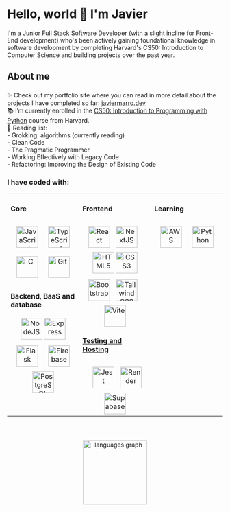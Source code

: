 <h1 align="left">Hello, world 👋 I'm Javier</h1>

<p align="left">I'm a Junior Full Stack Software Developer (with a slight incline for Front-End development) who's been actively gaining foundational knowledge in software development by completing Harvard's CS50: Introduction to Computer Science and building projects over the past year.</p>

###

<h2 align="left">About me</h2>

###

<p align="left">✨ Check out my portfolio site where you can read in more detail about the projects I have completed so far: <a href="https://www.javiermarro.dev/">javiermarro.dev</a><br>📚 I’m currently enrolled in the <a href="https://pll.harvard.edu/course/cs50s-introduction-programming-python">CS50: Introduction to Programming with Python</a> course from Harvard.<br>📖 Reading list:<br> - Grokking: algorithms (currently reading)
 <br> - Clean Code
  <br>- The Pragmatic Programmer
  <br>- Working Effectively with Legacy Code
<br>- Refactoring: Improving the Design of Existing Code</p>

###

### I have coded with: 
<table><tr><td valign="top" width="33%">



#### Core  
<div align="center">  
<a href="https://www.javascript.com/" target="_blank"><img style="margin: 10px" src="https://profilinator.rishav.dev/skills-assets/javascript-original.svg" alt="JavaScript" width="50" height="50" /></a>  
<a href="https://www.typescriptlang.org/" target="_blank"><img style="margin: 10px" src="https://profilinator.rishav.dev/skills-assets/typescript-original.svg" alt="TypeScript" width="50" height="50" /></a>  
<a href="https://www.cprogramming.com/" target="_blank"><img style="margin: 10px" src="https://profilinator.rishav.dev/skills-assets/c-original.svg" alt="C" height="50" /></a>  
<a href="https://git-scm.com/" target="_blank"><img style="margin: 10px" src="https://profilinator.rishav.dev/skills-assets/git-scm-icon.svg" alt="Git" width="50" height="50" /></a>  
</div>  

#### Backend, BaaS and database
<div align="center">  
<a href="https://nodejs.org/en/" target="_blank" rel="noreferrer"><img src="https://raw.githubusercontent.com/danielcranney/readme-generator/main/public/icons/skills/nodejs-colored.svg" width="50" height="50" alt="NodeJS" /></a>
<a href="https://expressjs.com/" target="_blank" rel="noreferrer"><img src="https://raw.githubusercontent.com/danielcranney/readme-generator/main/public/icons/skills/express-colored-dark.svg" width="50" height="50" alt="Express" /></a>
<a href="https://flask.palletsprojects.com/" target="_blank"><img style="margin: 10px" src="https://profilinator.rishav.dev/skills-assets/flask.png" alt="Flask" height="50" /></a> 
<a href="https://firebase.google.com/" target="_blank"><img style="margin: 10px" src="https://profilinator.rishav.dev/skills-assets/firebase.png" alt="Firebase" height="50" /></a>  
<a href="https://www.postgresql.org/" target="_blank" rel="noreferrer"><img src="https://raw.githubusercontent.com/danielcranney/readme-generator/main/public/icons/skills/postgresql-colored.svg" width="50" height="50" alt="PostgreSQL" /></a> 
</div>

</td><td valign="top" width="33%">

#### Frontend  
<div align="center">  
<a href="https://reactjs.org/" target="_blank" rel="noreferrer"><img src="https://raw.githubusercontent.com/danielcranney/readme-generator/main/public/icons/skills/react-colored.svg" width="50" height="50" alt="React" /></a>
<a href="https://nextjs.org/" target="_blank"><img style="margin: 10px" src="https://profilinator.rishav.dev/skills-assets/nextjs.png" alt="NextJS" height="50" /></a>
<a href="https://developer.mozilla.org/en-US/docs/Glossary/HTML5" target="_blank" rel="noreferrer"><img src="https://raw.githubusercontent.com/danielcranney/readme-generator/main/public/icons/skills/html5-colored.svg" width="50" height="50" alt="HTML5" /></a>
<a href="https://www.w3.org/TR/CSS/#css" target="_blank" rel="noreferrer"><img src="https://raw.githubusercontent.com/danielcranney/readme-generator/main/public/icons/skills/css3-colored.svg" width="50" height="50" alt="CSS3" /></a>
<a href="https://getbootstrap.com/" target="_blank" rel="noreferrer"><img src="https://raw.githubusercontent.com/danielcranney/readme-generator/main/public/icons/skills/bootstrap-colored.svg" width="50" height="50" alt="Bootstrap" /></a>
<a href="https://www.tailwindcss.com/" target="_blank"><img style="margin: 10px" src="https://profilinator.rishav.dev/skills-assets/tailwindcss.svg" alt="Tailwind CSS" width="50" height="50" /></a> 
<a href="https://vitejs.dev/" target="_blank" rel="noreferrer"><img src="https://raw.githubusercontent.com/danielcranney/readme-generator/main/public/icons/skills/vite-colored.svg" width="50" height="50" alt="Vite" />
</div>

#### Testing and Hosting  
<div align="center"> 
<a href="https://www.jestjs.io/" target="_blank"><img style="margin: 10px" src="https://profilinator.rishav.dev/skills-assets/jest.svg" alt="Jest" width="50" height="50" /></a>  
<a href="https://render.com/" target="_blank" rel="noreferrer"><img src="https://raw.githubusercontent.com/danielcranney/readme-generator/main/public/icons/skills/render-colored.svg" width="50" height="50" alt="Render" /></a>
<a href="https://supabase.io/" target="_blank" rel="noreferrer"><img src="https://raw.githubusercontent.com/danielcranney/readme-generator/main/public/icons/skills/supabase-colored.svg" width="50" height="50" alt="Supabase" /></a>
</td><td valign="top" width="33%">
</div>

#### Learning  
<div align="center">  
<a href="https://aws.amazon.com/" target="_blank"><img style="margin: 10px" src="https://profilinator.rishav.dev/skills-assets/amazonwebservices-original-wordmark.svg" alt="AWS" height="50" /></a> 
<a href="https://www.python.org/" target="_blank"><img style="margin: 10px" src="https://profilinator.rishav.dev/skills-assets/python-original.svg" alt="Python" width="50" height="50" /></a>  
</div>

</td></tr></table>  
<br/> 

###

<div align="center">
  <img src="https://github-readme-stats.vercel.app/api/top-langs?username=JavierMarro&locale=en&hide_title=false&layout=compact&card_width=320&langs_count=5&theme=dracula&hide_border=false&order=2" height="150" alt="languages graph"  />
</div>

###
